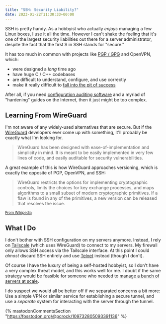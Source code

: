 ```yaml
---
title: "SSH: Security Liability?"
date: 2023-01-22T11:30:33+00:00
---
```


SSH is pretty handy. As a hobbyist who actually _enjoys_ managing a few Linux boxes, I use it all
the time. However I can't shake the feeling that it's one of the largest security liabilities out
there for a server administrator, despite the fact that the first S in SSH stands for "secure."

It has too much in common with projects like [PGP / GPG][gpg] and OpenVPN, which:

* were designed a _long_ time ago
* have huge C / C++ codebases
* are difficult to understand, configure, and use correctly
* make it really difficult to [fall into the pit of success][pit]

After all, if you need [configuration auditing software][audit] and a myriad of "hardening" guides
on the Internet, then it just might be too complex.

## Learning From WireGuard

I'm not aware of any widely-used alternatives that are secure. But if the [WireGuard][wg] developers
ever come up with something, it'll probably be exactly what I'm looking for.

> WireGuard has been designed with ease-of-implementation and simplicity in mind. It is meant to be
> easily implemented in very few lines of code, and easily auditable for security vulnerabilities.

A great example of this is how WireGuard approaches versioning, which is exactly the opposite of
PGP, OpenVPN, and SSH:

> WireGuard restricts the options for implementing cryptographic controls, limits the choices for
> key exchange processes, and maps algorithms to a small subset of modern cryptographic primitives.
> If a flaw is found in any of the primitives, a new version can be released that resolves the
> issue.

<small>[From Wikipedia][wg-wiki]</small>

## What I Do

I don't bother with SSH configuration on my servers anymore. Instead, I rely on [Tailscale][ts]
(which uses WireGuard) to connect to my servers. My firewall only allows SSH access via the
Tailscale interface. At this point I could _almost_ discard SSH entirely and use [Telnet][telnet]
instead (though I don't).

Of course I have the luxury of being a self-hosted hobbyist, so I don't have a very complex threat
model, and this works well for me. I doubt if the same strategy would be feasible for someone who
needed to [manage a bunch of servers at scale][big-ssh].

I do suspect we would all be better off if we separated concerns a bit more: Use a simple VPN or
similar service for establishing a secure tunnel, and use a _separate_ system for interacting with
the server through the tunnel.

{% mastodonCommentsSection "<https://fosstodon.org/@pcrock/109732805093391136>" %}

[gpg]: https://latacora.micro.blog/2019/07/16/the-pgp-problem.html

[pit]: https://blog.codinghorror.com/falling-into-the-pit-of-success/

[audit]: https://github.com/jtesta/ssh-audit

[wg]: https://www.wireguard.com/

[wg-wiki]: https://en.wikipedia.org/wiki/WireGuard

[ts]: https://tailscale.com/

[telnet]: https://en.wikipedia.org/wiki/Telnet

[big-ssh]: https://goteleport.com/blog/how-uber-netflix-facebook-do-ssh/
